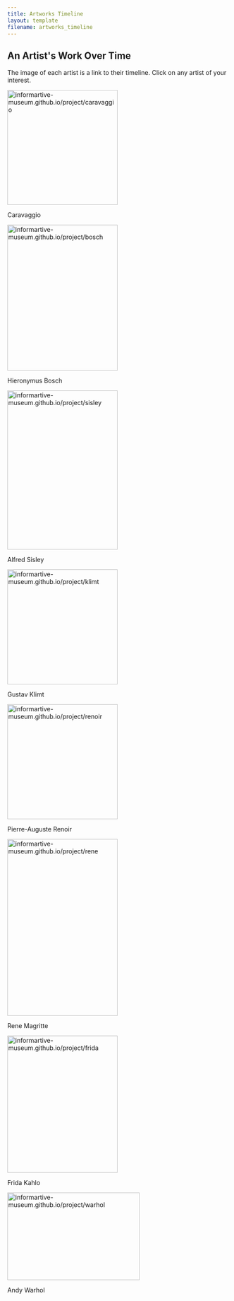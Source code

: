 ```yaml
---
title: Artworks Timeline
layout: template
filename: artworks_timeline
---
```





<html>
<body>


<h2>An Artist's Work Over Time</h2>

<p>The image of each artist is a link to their timeline. Click on any artist of your interest.</p>

<p><a href="https://informartive-museum.github.io/project/caravaggio"><img src="https://www.biography.com/.image/ar_1:1%2Cc_fill%2Ccs_srgb%2Cfl_progressive%2Cq_auto:good%2Cw_1200/MTY1NzMzNzE5MTI5MjA0NjU5/portrait-of-michelangelo-merisi-da-caravaggio-17th-century-found-in-the-collection-of-national-museum-of-western-art-tokyo-photo-by-fine-art-imagesheritage-imagesgetty-images.jpg" alt="informartive-museum.github.io/project/caravaggio" width="250" height="260">
</a></p>
<p> Caravaggio </p>

<p><a href="https://informartive-museum.github.io/project/bosch"><img src="https://uploads8.wikiart.org/images/hieronymus-bosch.jpg!Portrait.jpg" alt="informartive-museum.github.io/project/bosch" width="250" height="330">
</a></p>
<p> Hieronymus Bosch </p>

<p><a href="https://informartive-museum.github.io/project/sisley"><img src="https://www.sartle.com/media/artist/alfred-sisley.jpg" alt="informartive-museum.github.io/project/sisley" width="250" height="360">
</a></p>
<p> Alfred Sisley </p>

<p><a href="https://informartive-museum.github.io/project/klimt"><img src="https://www.gustav-klimt.com/images/klimt.jpg" alt="informartive-museum.github.io/project/klimt" width="250" height="260">
</a></p>
<p> Gustav Klimt </p>

<p><a href="https://informartive-museum.github.io/project/renoir"><img src="https://static.educalingo.com/img/en/800/pierre-auguste-renoir.jpg" alt="informartive-museum.github.io/project/renoir" width="250" height="260">
</a></p>
<p> Pierre-Auguste Renoir </p>

<p><a href="https://informartive-museum.github.io/project/rene"><img src="https://uploads5.wikiart.org/images/rene-magritte.jpg!Portrait.jpg" alt="informartive-museum.github.io/project/rene" width="250" height="400">
</a></p>
<p> Rene Magritte </p>

<p><a href="https://informartive-museum.github.io/project/frida"><img src = "https://www.lewisginter.org/wp-content/uploads/2019/08/04-Frida-in-Rocking-Chair-credit-Nikolas-Muray.jpg" alt="informartive-museum.github.io/project/frida" width="250" height="310">
</a></p>
<p> Frida Kahlo </p>

<p><a href="https://informartive-museum.github.io/project/warhol"><img src = "https://www.invaluable.com/blog/wp-content/uploads/2017/07/warhol-hero.jpg" alt="informartive-museum.github.io/project/warhol" width="300" height="198">
</a></p>
<p> Andy Warhol </p>

</body>
</html>
